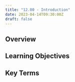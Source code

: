 ```yaml
---
title: "12.00 - Introduction"
date: 2023-04-14T09:30:00Z
draft: false
---
```


## Overview

## Learning Objectives

## Key Terms
